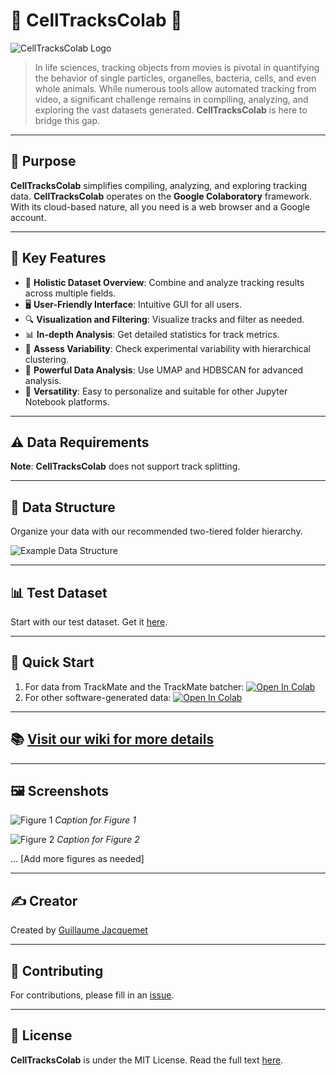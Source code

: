 # 🌟 CellTracksColab 🌟

![CellTracksColab Logo](path_to_logo_image)

> In life sciences, tracking objects from movies is pivotal in quantifying the behavior of single particles, organelles, bacteria, cells, and even whole animals. While numerous tools allow automated tracking from video, a significant challenge remains in compiling, analyzing, and exploring the vast datasets generated. **CellTracksColab** is here to bridge this gap.

---

## 🎯 Purpose
**CellTracksColab** simplifies compiling, analyzing, and exploring tracking data. **CellTracksColab** operates on the **Google Colaboratory** framework. With its cloud-based nature, all you need is a web browser and a Google account.

---

## 🚀 Key Features
- 📘 **Holistic Dataset Overview**: Combine and analyze tracking results across multiple fields.
- 🖥️ **User-Friendly Interface**: Intuitive GUI for all users.
- 🔍 **Visualization and Filtering**: Visualize tracks and filter as needed.
- 📊 **In-depth Analysis**: Get detailed statistics for track metrics.
- 🧪 **Assess Variability**: Check experimental variability with hierarchical clustering.
- 🔧 **Powerful Data Analysis**: Use UMAP and HDBSCAN for advanced analysis.
- 💼 **Versatility**: Easy to personalize and suitable for other Jupyter Notebook platforms.

---

## ⚠️ Data Requirements
**Note**: **CellTracksColab** does not support track splitting.

---

## 📁 Data Structure
Organize your data with our recommended two-tiered folder hierarchy.

![Example Data Structure](path_to_data_structure_image)

---

## 📊 Test Dataset
Start with our test dataset. Get it [here](https://zenodo.org/record/8413510).

---

## 🚀 Quick Start
1. For data from TrackMate and the TrackMate batcher:
[![Open In Colab](https://colab.research.google.com/assets/colab-badge.svg)](https://colab.research.google.com/github/guijacquemet/CellTracksColab/blob/main/Notebook/CellTracksColab_TrackMate.ipynb)
2. For other software-generated data:
[![Open In Colab](https://colab.research.google.com/assets/colab-badge.svg)](https://colab.research.google.com/github/guijacquemet/CellTracksColab/blob/main/Notebook/CellTracksColab.ipynb)

---

## 📚 [Visit our wiki for more details](wiki_link)

---

## 🖼️ Screenshots
![Figure 1](path_to_figure1_image)
*Caption for Figure 1*

![Figure 2](path_to_figure2_image)
*Caption for Figure 2*

... [Add more figures as needed]

---

## ✍️ Creator
Created by [Guillaume Jacquemet](https://cellmig.org/)

---

## 🤝 Contributing
For contributions, please fill in an [issue](github_issue_link).

---

## 📜 License
**CellTracksColab** is under the MIT License. Read the full text [here](https://opensource.org/licenses/MIT).
